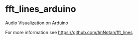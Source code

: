 # fft_lines_arduino
Audio Visualization on Arduino

For more information see https://github.com/ImNotan/fft_lines
